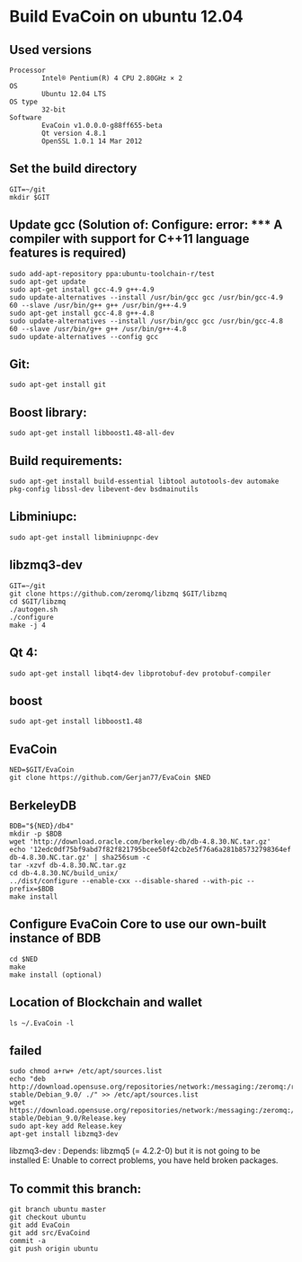 # Build EvaCoin on ubuntu 12.04

Used versions
-------------

	Processor
			Intel® Pentium(R) 4 CPU 2.80GHz × 2
	OS		
			Ubuntu 12.04 LTS
	OS type
			32-bit
	Software	
			EvaCoin v1.0.0.0-g88ff655-beta
			Qt version 4.8.1
			OpenSSL 1.0.1 14 Mar 2012

Set the build directory
-----------------------

	GIT=~/git
	mkdir $GIT

Update gcc (Solution of: Configure: error: *** A compiler with support for C++11 language features is required)
---------------------------------------------------------------------------------------------------------------

	sudo add-apt-repository ppa:ubuntu-toolchain-r/test
	sudo apt-get update
	sudo apt-get install gcc-4.9 g++-4.9
	sudo update-alternatives --install /usr/bin/gcc gcc /usr/bin/gcc-4.9 60 --slave /usr/bin/g++ g++ /usr/bin/g++-4.9
	sudo apt-get install gcc-4.8 g++-4.8
	sudo update-alternatives --install /usr/bin/gcc gcc /usr/bin/gcc-4.8 60 --slave /usr/bin/g++ g++ /usr/bin/g++-4.8
	sudo update-alternatives --config gcc

Git:
----

	sudo apt-get install git

Boost library:
--------------

	sudo apt-get install libboost1.48-all-dev

Build requirements:
-------------------

	sudo apt-get install build-essential libtool autotools-dev automake pkg-config libssl-dev libevent-dev bsdmainutils

Libminiupc:
-----------
	
	sudo apt-get install libminiupnpc-dev

libzmq3-dev
-----------

	GIT=~/git
	git clone https://github.com/zeromq/libzmq $GIT/libzmq
	cd $GIT/libzmq
	./autogen.sh 
	./configure 
	make -j 4

Qt 4:
-----

	sudo apt-get install libqt4-dev libprotobuf-dev protobuf-compiler

boost
-----

	sudo apt-get install libboost1.48

EvaCoin
-----------

	NED=$GIT/EvaCoin
	git clone https://github.com/Gerjan77/EvaCoin $NED

BerkeleyDB
----------

	BDB="${NED}/db4"
	mkdir -p $BDB
	wget 'http://download.oracle.com/berkeley-db/db-4.8.30.NC.tar.gz'
	echo '12edc0df75bf9abd7f82f821795bcee50f42cb2e5f76a6a281b85732798364ef  db-4.8.30.NC.tar.gz' | sha256sum -c
	tar -xzvf db-4.8.30.NC.tar.gz
	cd db-4.8.30.NC/build_unix/
	../dist/configure --enable-cxx --disable-shared --with-pic --prefix=$BDB
	make install

Configure EvaCoin Core to use our own-built instance of BDB
---------------------------------------------------------------

	cd $NED
	make
	make install (optional)

Location of Blockchain and wallet
---------------------------------

	ls ~/.EvaCoin -l

	
failed 
------

	sudo chmod a+rw+ /etc/apt/sources.list
	echo "deb http://download.opensuse.org/repositories/network:/messaging:/zeromq:/release-stable/Debian_9.0/ ./" >> /etc/apt/sources.list
	wget https://download.opensuse.org/repositories/network:/messaging:/zeromq:/release-stable/Debian_9.0/Release.key
	sudo apt-key add Release.key
	apt-get install libzmq3-dev

libzmq3-dev : Depends: libzmq5 (= 4.2.2-0) but it is not going to be installed
E: Unable to correct problems, you have held broken packages.

To commit this branch:
----------------------

	git branch ubuntu master
	git checkout ubuntu
	git add EvaCoin
	git add src/EvaCoind
	commit -a
	git push origin ubuntu


